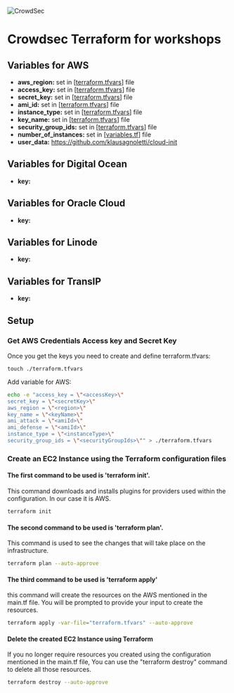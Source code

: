 ![CrowdSec](https://app.crowdsec.net/vectors/crowdsec.svg "CrowdSec Logo") 
# Crowdsec Terraform for workshops
## Variables for AWS
- **aws_region:** set in [<u>terraform.tfvars</u>] file
- **access_key:** set in [<u>terraform.tfvars</u>] file
- **secret_key:** set in [<u>terraform.tfvars</u>] file
- **ami_id:** set in [<u>terraform.tfvars</u>] file
- **instance_type:** set in [<u>terraform.tfvars</u>] file
- **key_name:** set in [<u>terraform.tfvars</u>] file
- **security_group_ids:** set in [<u>terraform.tfvars</u>] file
- **number_of_instances:** set in [<u>variables.tf</u>] file
- **user_data:** https://github.com/klausagnoletti/cloud-init

## Variables for Digital Ocean
- **key:**
## Variables for Oracle Cloud
- **key:**
## Variables for Linode
- **key:**
## Variables for TransIP
- **key:**

## Setup
### Get AWS Credentials Access key and Secret Key
Once you get the keys you need to create and define terraform.tfvars:
```
touch ./terraform.tfvars
```
Add variable for AWS:
```sh
echo -e "access_key = \"<accessKey>\"
secret_key = \"<secretKey>\"
aws_region = \"<region>\"
key_name = \"<keyName>\"
ami_attack = \"<amiId>\"
ami_defense = \"<amiId>\"
instance_type = \"<instanceType>\"
security_group_ids = \"<securityGroupIds>\"" > ./terraform.tfvars
```
### Create an EC2 Instance using the Terraform configuration files
#### The first command to be used is 'terraform init'.
This command downloads and installs plugins for providers used within the configuration. In our case it is AWS.
```sh
terraform init
```
#### The second command to be used is 'terraform plan'.
This command is used to see the changes that will take place on the infrastructure.
```sh
terraform plan --auto-approve
```
#### The third command to be used is 'terraform apply'
this command will create the resources on the AWS mentioned in the main.tf file.
You will be prompted to provide your input to create the resources.
```sh
terraform apply -var-file="terraform.tfvars" --auto-approve
```
#### Delete the created EC2 Instance using Terraform
If you no longer require resources you created using the configuration mentioned in the main.tf file, You can use the "terraform destroy" command to delete all those resources.
```sh
terraform destroy --auto-approve
```
